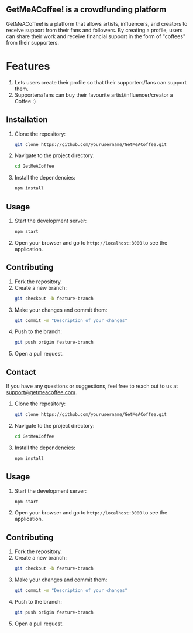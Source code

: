 ## GetMeACoffee! is a crowdfunding platform

GetMeACoffee! is a platform that allows artists, influencers, and creators to receive support from their fans and followers. By creating a profile, users can share their work and receive financial support in the form of "coffees" from their supporters.

# Features
1. Lets users create their profile so that their supporters/fans can support them.
2. Supporters/fans can buy their favourite artist/influencer/creator a Coffee :)

## Installation
1. Clone the repository:
    ```bash
    git clone https://github.com/yourusername/GetMeACoffee.git
    ```
2. Navigate to the project directory:
    ```bash
    cd GetMeACoffee
    ```
3. Install the dependencies:
    ```bash
    npm install
    ```

## Usage

1. Start the development server:
    ```bash
    npm start
    ```
2. Open your browser and go to `http://localhost:3000` to see the application.

## Contributing

1. Fork the repository.
2. Create a new branch:
    ```bash
    git checkout -b feature-branch
    ```
3. Make your changes and commit them:
    ```bash
    git commit -m "Description of your changes"
    ```
4. Push to the branch:
    ```bash
    git push origin feature-branch
    ```
5. Open a pull request.

## Contact

If you have any questions or suggestions, feel free to reach out to us at support@getmeacoffee.com.

1. Clone the repository:
    ```bash
    git clone https://github.com/yourusername/GetMeACoffee.git
    ```
2. Navigate to the project directory:
    ```bash
    cd GetMeACoffee
    ```
3. Install the dependencies:
    ```bash
    npm install
    ```

## Usage

1. Start the development server:
    ```bash
    npm start
    ```
2. Open your browser and go to `http://localhost:3000` to see the application.

## Contributing

1. Fork the repository.
2. Create a new branch:
    ```bash
    git checkout -b feature-branch
    ```
3. Make your changes and commit them:
    ```bash
    git commit -m "Description of your changes"
    ```
4. Push to the branch:
    ```bash
    git push origin feature-branch
    ```
5. Open a pull request.


